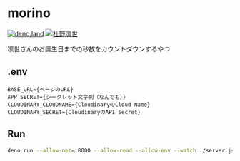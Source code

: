 # morino

[![deno.land](https://img.shields.io/badge/deno-%5E1.15.1-lightgray?logo=deno)](https://deno.land)
[![杜野凛世](https://img.shields.io/badge/SHINY%20COLORS-%E6%9D%9C%E9%87%8E%E5%87%9B%E4%B8%96-89C3EB?style=flat)](https://idollist.idolmaster-official.jp/detail/50022)

凛世さんのお誕生日までの秒数をカウントダウンするやつ

## .env

```
BASE_URL={ページのURL}
APP_SECRET={シークレット文字列（なんでも）}
CLOUDINARY_CLOUDNAME={CloudinaryのCloud Name}
CLOUDINARY_SECRET={CloudinaryのAPI Secret}
```

## Run

```sh
deno run --allow-net=:8000 --allow-read --allow-env --watch ./server.js
```
